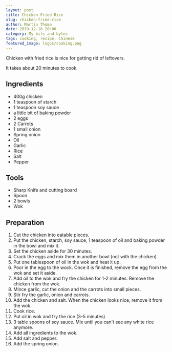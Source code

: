 ```yaml
---
layout: post
title: Chicken Fried Rice
slug: chicken-fried-rice
author: Martin Thoma
date: 2019-12-18 20:00
category: My bits and bytes
tags: cooking, recipe, Chinese
featured_image: logos/cooking.png
---
```

Chicken with fried rice is nice for getting rid of leftovers.

It takes about 20 minutes to cook.

## Ingredients

* 400g&nbsp;chicken
* 1&nbsp;teaspoon of starch
* 1&nbsp;teaspoon soy sauce
* a little bit of baking powder
* 2&nbsp;eggs
* 2&nbsp;Carrots
* 1&nbsp;small onion
* Spring&nbsp;onion
* Oil
* Garlic
* Rice
* Salt
* Pepper


## Tools

* Sharp Knife and cutting board
* Spoon
* 2 bowls
* Wok


## Preparation

1. Cut the chicken into eatable pieces.
2. Put the chicken, starch, soy sauce, 1 teaspoon of oil and baking powder in the bowl and mix it.
3. Set the chicken aside for 30 minutes.
4. Crack the eggs and mix them in another bowl (not with the chicken)
5. Put one tablespoon of oil in the wok and heat it up.
6. Poor in the egg to the wock. Once it is finished, remove the egg from the wok and set it aside.
7. Add oil to the wok and fry the chicken for 1-2 minutes. Remove the chicken from the wok.
8. Mince garlic, cut the onion and the carrots into small pieces.
9. Stir fry the garlic, onion and carrots.
10. Add the chicken and salt. When the chicken looks nice, remove it from the wok.
11. Cook rice.
12. Put oil in wok and fry the rice (3-5 minutes)
13. 3 table spoons of soy sauce. Mix until you can't see any white rice anymore.
14. Add all ingredients to the wok.
15. Add salt and pepper.
16. Add the spring onion.
